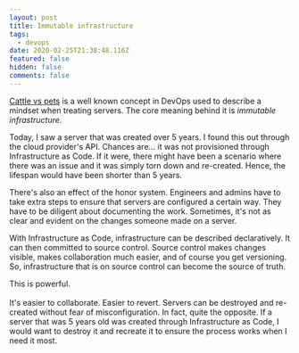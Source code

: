 ```yaml
---
layout: post
title: Immutable infrastructure
tags:
  - devops
date: 2020-02-25T21:38:48.116Z
featured: false
hidden: false
comments: false
---
```

[Cattle vs pets](https://devops.stackexchange.com/a/654) is a well known concept in DevOps used to describe a mindset when treating servers. The core meaning behind it is *immutable infrastructure*.

<!--more--> 

Today, I saw a server that was created over 5 years. I found this out through the cloud provider's API. Chances are... it was not provisioned through Infrastructure as Code. If it were, there might have been a scenario where there was an issue and it was simply torn down and re-created. Hence, the lifespan would have been shorter than 5 years.

There's also an effect of the honor system. Engineers and admins have to take extra steps to ensure that servers are configured a certain way. They have to be diligent about documenting the work. Sometimes, it's not as clear and evident on the changes someone made on a server.

With Infrastructure as Code, infrastructure can be described declaratively. It can then committed to source control.  Source control makes changes visible, makes collaboration much easier, and of course you get versioning. So, infrastructure that is on source control can become the source of truth. 

This is powerful. \
\
It's easier to collaborate. Easier to revert. Servers can be destroyed and re-created without fear of misconfiguration. In fact, quite the opposite. If a server that was 5 years old was created through Infrastructure as Code, I would want to destroy it and recreate it to ensure the process works when I need it most.
